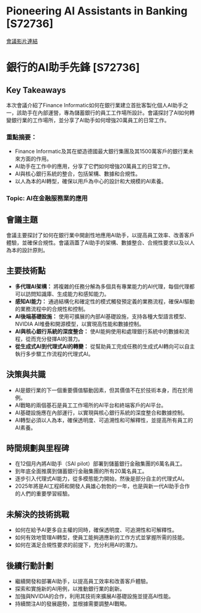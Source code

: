 # Pioneering AI Assistants in Banking [S72736]
[會議影片連結](https://www.nvidia.com/gtc/session-catalog/?search=Pioneering%20AI%20Assistants%20in%20Banking%20%5BS72736%5D&tab.catalogallsessionstab=16566177511100015Kus#/session/1727776681209001xssg)
# 銀行的AI助手先鋒 [S72736]

## Key Takeaways
本次會議介紹了Finance Informatic如何在銀行業建立首批客製化個人AI助手之一，該助手在內部運營，專為儲蓄銀行的員工工作場所設計。會議探討了AI如何轉變銀行業的工作場所，並分享了AI助手如何增強20萬員工的日常工作。
### 重點摘要：
*   Finance Informatic及其在塑造德國最大銀行集團及其1500萬客戶的銀行業未來方面的作用。
*   AI助手在工作中的應用，分享了它們如何增強20萬員工的日常工作。
*   AI與核心銀行系統的整合，包括架構、數據和合規性。
*   以人為本的AI轉型，確保以用戶為中心的設計和大規模的AI素養。
### Topic: AI在金融服務業的應用

## 會議主題
會議主要探討了如何在銀行業中開創性地應用AI助手，以提高員工效率、改善客戶體驗，並確保合規性。會議涵蓋了AI助手的架構、數據整合、合規性要求以及以人為本的設計原則。

## 主要技術點
*   **多代理AI架構：** 將複雜的任務分解為多個具有專業能力的AI代理，每個代理都可以訪問知識庫、生成能力和感知能力。
*   **感知AI能力：** 通過結構化和確定性的模式觸發預定義的業務流程，確保AI驅動的業務流程中的合規性和控制。
*   **AI後端基礎設施：** 使用可擴展的內部AI基礎設施，支持各種大型語言模型、NVIDIA AI堆疊和開源模型，以實現高性能和數據控制。
*   **AI與核心銀行系統的深度整合：** 使AI能夠使用和處理銀行系統中的數據和流程，從而充分發揮AI的潛力。
*   **從生成式AI到代理式AI的轉變：** 從幫助員工完成任務的生成式AI轉向可以自主執行多步驟工作流程的代理式AI。

## 決策與共識
*   AI是銀行業的下一個重要價值驅動因素，但其價值不在於技術本身，而在於用例。
*   AI戰略的兩個基石是員工工作場所的AI平台和終端客戶的AI平台。
*   AI基礎設施應在內部運行，以實現與核心銀行系統的深度整合和數據控制。
*   AI轉型必須以人為本，確保透明度、可追溯性和可解釋性，並提高所有員工的AI素養。

## 時間規劃與里程碑
*   在12個月內將AI助手（SAI pilot）部署到儲蓄銀行金融集團的6萬名員工。
*   到年底全面推廣到儲蓄銀行金融集團的所有20萬名員工。
*   逐步引入代理式AI能力，從多模態能力開始，然後是部分自主的代理式AI。
*   2025年將是AI工程師和開發人員雄心勃勃的一年，也是與新一代AI助手合作的人們的重要學習經驗。

## 未解決的技術挑戰
*   如何在給予AI更多自主權的同時，確保透明度、可追溯性和可解釋性。
*   如何有效地管理AI轉型，使員工能夠適應新的工作方式並掌握所需的技能。
*   如何在滿足合規性要求的前提下，充分利用AI的潛力。

## 後續行動計劃
*   繼續開發和部署AI助手，以提高員工效率和改善客戶體驗。
*   探索和實施新的AI用例，以推動銀行業的創新。
*   加強與NVIDIA的合作，利用其技術來擴展AI基礎設施並提高AI性能。
*   持續關注AI的發展趨勢，並根據需要調整AI戰略。
